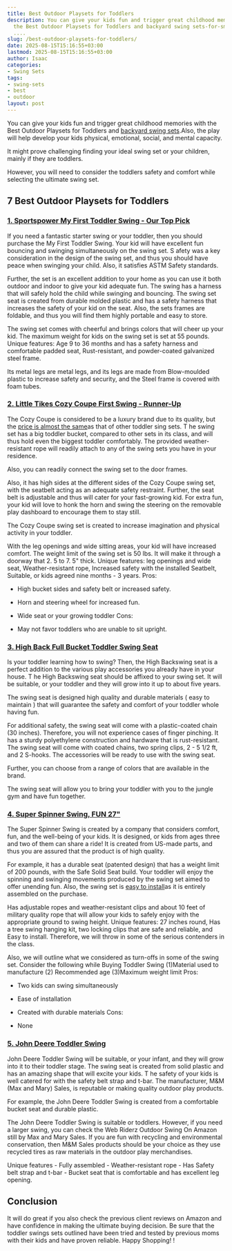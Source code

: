 ```yaml
---
title: Best Outdoor Playsets for Toddlers
description: You can give your kids fun and trigger great childhood memories with
  the Best Outdoor Playsets for Toddlers and backyard swing sets-for-small-backyards
  ....
slug: /best-outdoor-playsets-for-toddlers/
date: 2025-08-15T15:16:55+03:00
lastmod: 2025-08-15T15:16:55+03:00
author: Isaac
categories:
- Swing Sets
tags:
- swing-sets
- best
- outdoor
layout: post
---
```

You can give your kids fun and trigger great childhood memories with the Best Outdoor Playsets for Toddlers and [backyard swing sets](https://pestpolicy.com/best-[swing-sets](https://pestpolicy.com/best-baby-swings-for-sleeping/)-for-small-backyards/).Also, the play will help develop your kids physical, emotional, social, and mental capacity.

It might prove challenging finding your ideal swing set or your children, mainly if they are toddlers.

However, you will need to consider the toddlers safety and comfort while selecting the ultimate swing set.

##  7 Best Outdoor Playsets for Toddlers

###  [1. Sportspower My First Toddler Swing - Our Top Pick](https://www.amazon.com/dp/B01ENX08OM/?tag=p-policy-20)

If you need a fantastic starter swing or your toddler, then you should purchase the My First Toddler Swing. Your kid will have excellent fun bouncing and swinging simultaneously on the swing set. S afety was a key consideration in the design of the swing set, and thus you should have peace when swinging your child. Also, it satisfies ASTM Safety standards.

Further, the set is an excellent addition to your home as you can use it both outdoor and indoor to give your kid adequate fun. The swing has a harness that will safely hold the child while swinging and bouncing. The swing set seat is created from durable molded plastic and has a safety harness that increases the safety of your kid on the seat. Also, the sets frames are foldable, and thus you will find them highly portable and easy to store.

The swing set comes with cheerful and brings colors that will cheer up your kid. The maximum weight for kids on the swing set is set at 55 pounds. Unique features: Age 9 to 36 months and has a safety harness and comfortable padded seat, Rust-resistant, and powder-coated galvanized steel frame.

Its metal legs are metal legs, and its legs are made from Blow-moulded plastic to increase safety and security, and the Steel frame is covered with foam tubes.

###  [2. Little Tikes Cozy Coupe First Swing - Runner-Up](https://www.amazon.com/dp/B00F5Y4VU6/?tag=p-policy-20)

The Cozy Coupe is considered to be a luxury brand due to its quality, but the [price is almost the same](https://pestpolicy.com/best-swing-set-under-200/)as that of other toddler sing sets. T he swing set has a big toddler bucket, compared to other sets in its class, and will thus hold even the biggest toddler comfortably. The provided weather-resistant rope will readily attach to any of the swing sets you have in your residence.

Also, you can readily connect the swing set to the door frames.

Also, it has high sides at the different sides of the Cozy Coupe swing set, with the seatbelt acting as an adequate safety restraint. Further, the seat belt is adjustable and thus will cater for your fast-growing kid. For extra fun, your kid will love to honk the horn and swing the steering on the removable play dashboard to encourage them to stay still.

The Cozy Coupe swing set is created to increase imagination and physical activity in your toddler.

With the leg openings and wide sitting areas, your kid will have increased comfort. The weight limit of the swing set is 50 lbs. It will make it through a doorway that 2. 5 to 7. 5" thick. Unique features: leg openings and wide seat, Weather-resistant rope, Increased safety with the installed Seatbelt, Suitable, or kids agreed nine months - 3 years.
Pros:

- High bucket sides and safety belt or increased safety.

- Horn and steering wheel for increased fun.

- Wide seat or your growing toddler
Cons:

- May not favor toddlers who are unable to sit upright.

###  [3. High Back Full Bucket Toddler Swing Seat](https://www.amazon.com/dp/B01BCC8GCI/?tag=p-policy-20)

Is your toddler learning how to swing? Then, the High Backswing seat is a perfect addition to the various play accessories you already have in your house. T he High Backswing seat should be affixed to your swing set. It will be suitable, or your toddler and they will grow into it up to about five years.

The swing seat is designed high quality and durable materials ( easy to maintain ) that will guarantee the safety and comfort of your toddler whole having fun.

For additional safety, the swing seat will come with a plastic-coated chain (30 inches). Therefore, you will not experience cases of finger pinching. It has a sturdy polyethylene construction and hardware that is rust-resistant. The swing seat will come with coated chains, two spring clips, 2 - 5 1/2 ft, and 2 S-hooks. The accessories will be ready to use with the swing seat.

Further, you can choose from a range of colors that are available in the brand.

The swing seat will allow you to bring your toddler with you to the jungle gym and have fun together.

###  [4. Super Spinner Swing, FUN 27"](https://www.amazon.com/dp/B00KCPHI94//?tag=p-policy-20)

The Super Spinner Swing is created by a company that considers comfort, fun, and the well-being of your kids. It is designed, or kids from ages three and two of them can share a ride! It is created from US-made parts, and thus you are assured that the product is of high quality.

For example, it has a durable seat (patented design) that has a weight limit of 200 pounds, with the Safe Solid Seat build. Your toddler will enjoy the spinning and swinging movements produced by the swing set aimed to offer unending fun. Also, the swing set is [easy to install](https://pestpolicy.com/best-way-to-anchor-a-swing-set/)as it is entirely assembled on the purchase.

Has adjustable ropes and weather-resistant clips and about 10 feet of military quality rope that will allow your kids to safely enjoy with the appropriate ground to swing height. Unique features: 27 inches round, Has a tree swing hanging kit, two locking clips that are safe and reliable, and Easy to install. Therefore, we will throw in some of the serious contenders in the class.

Also, we will outline what we considered as turn-offs in some of the swing set. Consider the following while Buying Toddler Swing (1)Material used to manufacture (2) Recommended age (3)Maximum weight limit
Pros:

- Two kids can swing simultaneously

- Ease of installation

- Created with durable materials Cons:

- None

###  [5. John Deere Toddler Swing](https://www.amazon.com/dp/B00WR2849S//?tag=p-policy-20)

John Deere Toddler Swing will be suitable, or your infant, and they will grow into it to their toddler stage. The swing seat is created from solid plastic and has an amazing shape that will excite your kids. T he safety of your kids is well catered for with the safety belt strap and t-bar. The manufacturer, M&M (Max and Mary) Sales, is reputable or making quality outdoor play products.

For example, the John Deere Toddler Swing is created from a comfortable bucket seat and durable plastic.

The John Deere Toddler Swing is suitable or toddlers. However, if you need a larger swing, you can check the Web Riderz Outdoor Swing On Amazon still by Max and Mary Sales. If you are fun with recycling and environmental conservation, then M&M Sales products should be your choice as they use recycled tires as raw materials in the outdoor play merchandises.

Unique features - Fully assembled - Weather-resistant rope - Has Safety belt strap and t-bar - Bucket seat that is comfortable and has excellent leg opening.

##  Conclusion

It will do great if you also check the previous client reviews on Amazon and have confidence in making the ultimate buying decision. Be sure that the toddler swings sets outlined have been tried and tested by previous moms with their kids and have proven reliable. Happy Shopping! !
